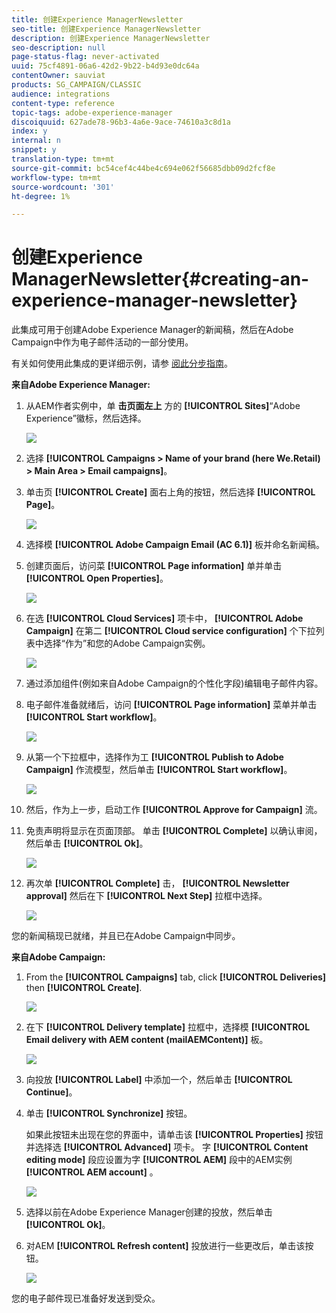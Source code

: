 ```yaml
---
title: 创建Experience ManagerNewsletter
seo-title: 创建Experience ManagerNewsletter
description: 创建Experience ManagerNewsletter
seo-description: null
page-status-flag: never-activated
uuid: 75cf4891-06a6-42d2-9b22-b4d93e0dc64a
contentOwner: sauviat
products: SG_CAMPAIGN/CLASSIC
audience: integrations
content-type: reference
topic-tags: adobe-experience-manager
discoiquuid: 627ade78-96b3-4a6e-9ace-74610a3c8d1a
index: y
internal: n
snippet: y
translation-type: tm+mt
source-git-commit: bc54cef4c44be4c694e062f56685dbb09d2fcf8e
workflow-type: tm+mt
source-wordcount: '301'
ht-degree: 1%

---
```



# 创建Experience ManagerNewsletter{#creating-an-experience-manager-newsletter}

此集成可用于创建Adobe Experience Manager的新闻稿，然后在Adobe Campaign中作为电子邮件活动的一部分使用。

有关如何使用此集成的更详细示例，请参 [阅此分步指南](https://helpx.adobe.com/campaign/kb/acc-aem.html)。

**来自Adobe Experience Manager:**

1. 从AEM作者实例中，单 **击页面左上** 方的 **[!UICONTROL Sites]**“Adobe Experience”徽标，然后选择。

   ![](assets/aem_uc_1.png)

1. 选择 **[!UICONTROL Campaigns > Name of your brand (here We.Retail) > Main Area > Email campaigns]**。
1. 单击页 **[!UICONTROL Create]** 面右上角的按钮，然后选择 **[!UICONTROL Page]**。

   ![](assets/aem_uc_2.png)

1. 选择模 **[!UICONTROL Adobe Campaign Email (AC 6.1)]** 板并命名新闻稿。
1. 创建页面后，访问菜 **[!UICONTROL Page information]** 单并单击 **[!UICONTROL Open Properties]**。

   ![](assets/aem_uc_3.png)

1. 在选 **[!UICONTROL Cloud Services]** 项卡中， **[!UICONTROL Adobe Campaign]** 在第二 **[!UICONTROL Cloud service configuration]** 个下拉列表中选择“作为”和您的Adobe Campaign实例。

   ![](assets/aem_uc_4.png)

1. 通过添加组件(例如来自Adobe Campaign的个性化字段)编辑电子邮件内容。
1. 电子邮件准备就绪后，访问 **[!UICONTROL Page information]** 菜单并单击 **[!UICONTROL Start workflow]**。

   ![](assets/aem_uc_5.png)

1. 从第一个下拉框中，选择作为工 **[!UICONTROL Publish to Adobe Campaign]** 作流模型，然后单击 **[!UICONTROL Start workflow]**。

   ![](assets/aem_uc_6.png)

1. 然后，作为上一步，启动工作 **[!UICONTROL Approve for Campaign]** 流。
1. 免责声明将显示在页面顶部。 单击 **[!UICONTROL Complete]** 以确认审阅，然后单击 **[!UICONTROL Ok]**。

   ![](assets/aem_uc_7.png)

1. 再次单 **[!UICONTROL Complete]** 击， **[!UICONTROL Newsletter approval]** 然后在下 **[!UICONTROL Next Step]** 拉框中选择。

   ![](assets/aem_uc_8.png)

您的新闻稿现已就绪，并且已在Adobe Campaign中同步。

**来自Adobe Campaign:**

1. From the **[!UICONTROL Campaigns]** tab, click **[!UICONTROL Deliveries]** then **[!UICONTROL Create]**.

   ![](assets/aem_uc_9.png)

1. 在下 **[!UICONTROL Delivery template]** 拉框中，选择模 **[!UICONTROL Email delivery with AEM content (mailAEMContent)]** 板。

   ![](assets/aem_uc_10.png)

1. 向投放 **[!UICONTROL Label]** 中添加一个，然后单击 **[!UICONTROL Continue]**。
1. 单击 **[!UICONTROL Synchronize]** 按钮。

   如果此按钮未出现在您的界面中，请单击该 **[!UICONTROL Properties]** 按钮并选择选 **[!UICONTROL Advanced]** 项卡。 字 **[!UICONTROL Content editing mode]** 段应设置为字 **[!UICONTROL AEM]** 段中的AEM实例 **[!UICONTROL AEM account]** 。

   ![](assets/aem_uc_11.png)

1. 选择以前在Adobe Experience Manager创建的投放，然后单击 **[!UICONTROL Ok]**。
1. 对AEM **[!UICONTROL Refresh content]** 投放进行一些更改后，单击该按钮。

   ![](assets/aem_uc_12.png)

您的电子邮件现已准备好发送到受众。
